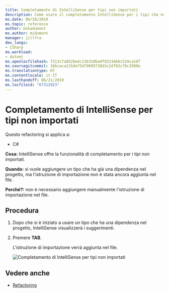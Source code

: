 ```yaml
---
title: Completamento di IntelliSense per tipi non importati
description: Come usare il completamento IntelliSense per i tipi che non sono stati ancora importati con una direttiva `using`.
ms.date: 06/20/2019
ms.topic: reference
author: mikadumont
ms.author: midumont
manager: jillfra
dev_langs:
- CSharp
ms.workload:
- dotnet
ms.openlocfilehash: f313cfa8520e4c13b310be0f9223466c529ca18f
ms.sourcegitcommit: 16bcaca215de75479695738d3c2d703c78c3500e
ms.translationtype: HT
ms.contentlocale: it-IT
ms.lasthandoff: 06/21/2019
ms.locfileid: "67312923"
---
```

# <a name="intellisense-completion-for-unimported-types"></a>Completamento di IntelliSense per tipi non importati

Questo refactoring si applica a:

- C#

**Cosa:** IntelliSense offre la funzionalità di completamento per i tipi non importati.

**Quando:** si vuole aggiungere un tipo che ha già una dipendenza nel progetto, ma l'istruzione di importazione non è stata ancora aggiunta nel file. 

**Perché?:** non è necessario aggiungere manualmente l'istruzione di importazione nel file.

## <a name="how-to"></a>Procedura

1. Dopo che si è iniziato a usare un tipo che ha una dipendenza nel progetto, IntelliSense visualizzerà i suggerimenti.
2. Premere **TAB**. 

   L'istruzione di importazione verrà aggiunta nel file.

   ![Completamento di IntelliSense per tipi non importati](media/intellisense-completion-unimported-types.png)

## <a name="see-also"></a>Vedere anche

- [Refactoring](../refactoring-in-visual-studio.md)
